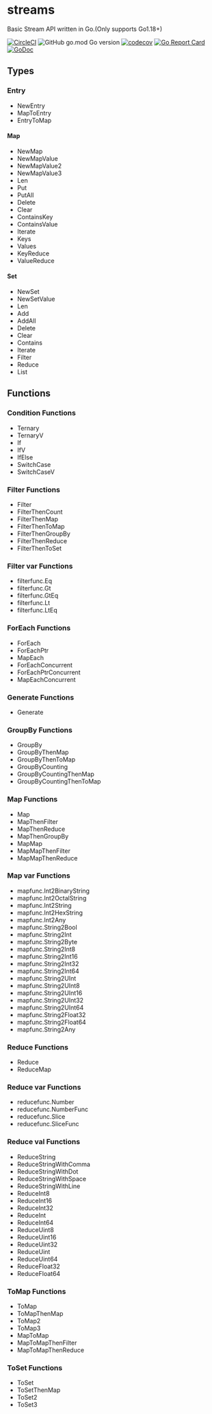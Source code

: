 # streams

Basic Stream API written in Go.(Only supports Go1.18+)

[![CircleCI](https://circleci.com/gh/go-the-way/streams/tree/main.svg?style=shield)](https://circleci.com/gh/go-the-way/streams/tree/main)
![GitHub go.mod Go version](https://img.shields.io/github/go-mod/go-version/go-the-way/streams)
[![codecov](https://codecov.io/gh/go-the-way/streams/branch/main/graph/badge.svg?token=8MAR3J959H)](https://codecov.io/gh/go-the-way/streams)
[![Go Report Card](https://goreportcard.com/badge/github.com/go-the-way/streams)](https://goreportcard.com/report/github.com/go-the-way/streams)
[![GoDoc](https://pkg.go.dev/badge/github.com/go-the-way/streams?status.svg)](https://pkg.go.dev/github.com/go-the-way/streams?tab=doc)

## Types

### Entry
- NewEntry
- MapToEntry
- EntryToMap

#### Map
- NewMap
- NewMapValue
- NewMapValue2
- NewMapValue3
- Len
- Put
- PutAll
- Delete
- Clear
- ContainsKey
- ContainsValue
- Iterate
- Keys
- Values
- KeyReduce
- ValueReduce

#### Set
- NewSet
- NewSetValue
- Len
- Add
- AddAll
- Delete
- Clear
- Contains
- Iterate
- Filter
- Reduce
- List

## Functions

### Condition Functions
- Ternary
- TernaryV
- If
- IfV
- IfElse
- SwitchCase
- SwitchCaseV

### Filter Functions
- Filter
- FilterThenCount
- FilterThenMap
- FilterThenToMap
- FilterThenGroupBy
- FilterThenReduce
- FilterThenToSet

### Filter var Functions
- filterfunc.Eq
- filterfunc.Gt
- filterfunc.GtEq
- filterfunc.Lt
- filterfunc.LtEq

### ForEach Functions
- ForEach
- ForEachPtr
- MapEach
- ForEachConcurrent
- ForEachPtrConcurrent
- MapEachConcurrent

### Generate Functions
- Generate

### GroupBy Functions
- GroupBy
- GroupByThenMap
- GroupByThenToMap
- GroupByCounting
- GroupByCountingThenMap
- GroupByCountingThenToMap

### Map Functions
- Map
- MapThenFilter
- MapThenReduce
- MapThenGroupBy
- MapMap
- MapMapThenFilter
- MapMapThenReduce

### Map var Functions
- mapfunc.Int2BinaryString
- mapfunc.Int2OctalString
- mapfunc.Int2String
- mapfunc.Int2HexString
- mapfunc.Int2Any
- mapfunc.String2Bool
- mapfunc.String2Int
- mapfunc.String2Byte
- mapfunc.String2Int8
- mapfunc.String2Int16
- mapfunc.String2Int32
- mapfunc.String2Int64
- mapfunc.String2UInt
- mapfunc.String2UInt8
- mapfunc.String2UInt16
- mapfunc.String2UInt32
- mapfunc.String2UInt64
- mapfunc.String2Float32
- mapfunc.String2Float64
- mapfunc.String2Any

### Reduce Functions
- Reduce
- ReduceMap

### Reduce var Functions
- reducefunc.Number
- reducefunc.NumberFunc
- reducefunc.Slice
- reducefunc.SliceFunc

### Reduce val Functions
- ReduceString
- ReduceStringWithComma
- ReduceStringWithDot
- ReduceStringWithSpace
- ReduceStringWithLine
- ReduceInt8
- ReduceInt16
- ReduceInt32
- ReduceInt
- ReduceInt64
- ReduceUint8
- ReduceUint16
- ReduceUint32
- ReduceUint
- ReduceUint64
- ReduceFloat32
- ReduceFloat64

### ToMap Functions
- ToMap
- ToMapThenMap
- ToMap2
- ToMap3
- MapToMap
- MapToMapThenFilter
- MapToMapThenReduce

### ToSet Functions
- ToSet
- ToSetThenMap
- ToSet2
- ToSet3